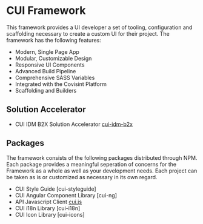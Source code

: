 # CUI Framework

This framework provides a UI developer a set of tooling, configuration and scaffolding necessary to create a custom UI for their project. The framework has the following features:

* Modern, Single Page App
* Modular, Customizable Design
* Responsive UI Components
* Advanced Build Pipeline 
* Comprehensive SASS Variables
* Integrated with the Covisint Platform
* Scaffolding and Builders

## Solution Accelerator

* CUI IDM B2X Solution Accelerator [cui-idm-b2x](accelerators/cui-idm-b2x.md)

## Packages

The framework consists of the following packages distributed through NPM. Each package provides a meaningful seperation of concerns for the Framework as a whole as well as your development needs.  Each project can be taken as is or customized as necessary in its own regard.

* CUI Style Guide [cui-styleguide]
* CUI Angular Component Library [cui-ng]
* API Javascript Client [cui.js](https://cuijsinfo.run.covisintrnd.com/)
* CUI i18n Library [cui-i18n]
* CUI Icon Library [cui-icons]

